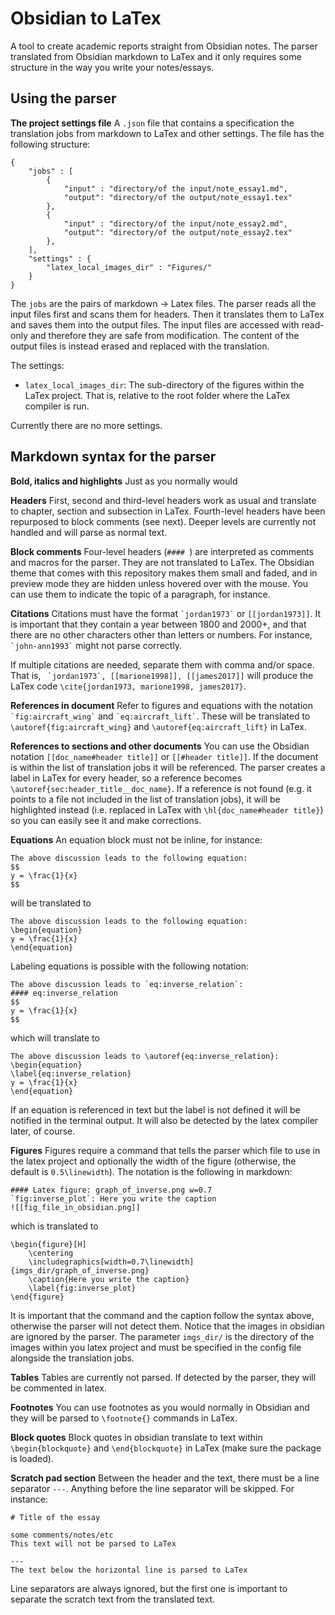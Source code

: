# Obsidian to LaTex

A tool to create academic reports straight from Obsidian notes. The parser translated from Obsidian markdown to LaTex and it only requires some structure in the way you write your notes/essays.

## Using the parser
**The project settings file**
A `.json` file that contains a specification the translation jobs from markdown to LaTex and other settings. The file has the following structure:
```
{
    "jobs" : [
        {
            "input" : "directory/of the input/note_essay1.md",
            "output": "directory/of the output/note_essay1.tex"
        },
        {
            "input" : "directory/of the input/note_essay2.md",
            "output": "directory/of the output/note_essay2.tex"
        },
    ],
    "settings" : {
        "latex_local_images_dir" : "Figures/"
    }
}
```
The `jobs` are the pairs of markdown -> Latex files. The parser reads all the input files first and scans them for headers. Then it translates them to LaTex and saves them into the output files. The input files are accessed with read-only and therefore they are safe from modification. The content of the output files is instead erased and replaced with the translation.

The settings:
- `latex_local_images_dir`: The sub-directory of the figures within the LaTex project. That is, relative to the root folder where the LaTex compiler is run.

Currently there are no more settings.

## Markdown syntax for the parser
**Bold, italics and highlights**
Just as you normally would

**Headers**
First, second and third-level headers work as usual and translate to chapter, section and subsection in LaTex. Fourth-level headers have been repurposed to block comments (see next). Deeper levels are currently not handled and will parse as normal text.

**Block comments**
Four-level headers (`#### `) are interpreted as comments and macros for the parser. They are not translated to LaTex. The Obsidian theme that comes with this repository makes them small and faded, and in preview mode they are hidden unless hovered over with the mouse. You can use them to indicate the topic of a paragraph, for instance.

**Citations**
Citations must have the format `` `jordan1973` `` or `[[jordan1973]]`. It is important that they contain a year between 1800 and 2000+, and that there are no other characters other than letters or numbers. For instance, `` `john-ann1993` `` might not parse correctly.

If multiple citations are needed, separate them with comma and/or space. That is,
`` `jordan1973`, [[marione1998]], [[james2017]]`` will produce the LaTex code `\cite{jordan1973, marione1998, james2017}`.

**References in document**
Refer to figures and equations with the notation `` `fig:aircraft_wing` `` and `` `eq:aircraft_lift` ``. These will be translated to `\autoref{fig:aircraft_wing}` and `\autoref{eq:aircraft_lift}` in LaTex.

**References to sections and other documents**
You can use the Obsidian notation `[[doc_name#header title]]` or `[[#header title]]`. If the document is within the list of translation jobs it will be referenced. The parser creates a label in LaTex for every header, so a reference becomes `\autoref{sec:header_title__doc_name}`. If a reference is not found (e.g. it points to a file not included in the list of translation jobs), it will be highlighted instead (i.e. replaced in LaTex with `\hl{doc_name#header title}`) so you can easily see it and make corrections.

**Equations**
An equation block must not be inline, for instance:
```
The above discussion leads to the following equation:
$$
y = \frac{1}{x}
$$
```
will be translated to
```
The above discussion leads to the following equation:
\begin{equation}
y = \frac{1}{x}
\end{equation}
```
Labeling equations is possible with the following notation:
```
The above discussion leads to `eq:inverse_relation`:
#### eq:inverse_relation
$$
y = \frac{1}{x}
$$
```
which will translate to 
```
The above discussion leads to \autoref{eq:inverse_relation}:
\begin{equation}
\label{eq:inverse_relation}
y = \frac{1}{x}
\end{equation}
```
If an equation is referenced in text but the label is not defined it will be notified in the terminal output. It will also be detected by the latex compiler later, of course.

**Figures**
Figures require a command that tells the parser which file to use in the latex project and optionally the width of the figure (otherwise, the default is `0.5\linewidth`). The notation is the following in markdown:
```
#### Latex figure: graph_of_inverse.png w=0.7
`fig:inverse_plot`: Here you write the caption
![[fig_file_in_obsidian.png]]
```
which is translated to 
```
\begin{figure}[H]
	\centering
	\includegraphics[width=0.7\linewidth]{imgs_dir/graph_of_inverse.png}
	\caption{Here you write the caption}
	\label{fig:inverse_plot}
\end{figure}
```
It is important that the command and the caption follow the syntax above, otherwise the parser will not detect them. Notice that the images in obsidian are ignored by the parser. The parameter `imgs_dir/` is the directory of the images within you latex project and must be specified in the config file alongside the translation jobs.

**Tables**
Tables are currently not parsed. If detected by the parser, they will be commented in latex.

**Footnotes**
You can use footnotes as you would normally in Obsidian and they will be parsed to `\footnote{}` commands in LaTex.

**Block quotes**
Block quotes in obsidian translate to text within `\begin{blockquote}` and `\end{blockquote}` in LaTex (make sure the package is loaded).

**Scratch pad section**
Between the header and the text, there must be a line separator `---`. Anything before the line separator will be skipped. For instance:
```
# Title of the essay

some comments/notes/etc
This text will not be parsed to LaTex

---
The text below the horizontal line is parsed to LaTex 
```
Line separators are always ignored, but the first one is important to separate the scratch text from the translated text.